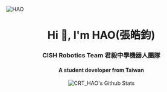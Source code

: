 ![HAO](https://user-images.githubusercontent.com/31580253/111883320-836ec680-89f5-11eb-829b-87a4ad779226.png)

<h1 align="center">Hi 👋, I'm HAO(張皓鈞)</h1>
<h3 align="center">CISH Robotics Team 君毅中學機器人團隊</h3>
<h4 align="center">A student developer from Taiwan</h4>

<p align="center"> 
  <img src="https://github-readme-stats.vercel.app/api?username=iqv29&theme=default&show_icons=true" alt="CRT_HAO's Github Stats" />
</p>
